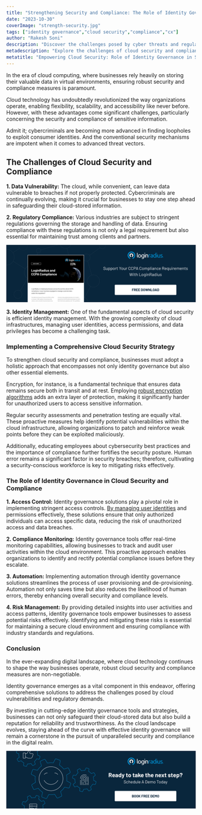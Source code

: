 ```yaml
---
title: "Strengthening Security and Compliance: The Role of Identity Governance"
date: "2023-10-30"
coverImage: "strength-security.jpg"
tags: ["identity governance","cloud security","compliance","cx"]
author: "Rakesh Soni"
description: "Discover the challenges posed by cyber threats and regulatory demands, and delve into the integral role of identity governance solutions. From stringent access controls to real-time compliance monitoring, automation, and risk management, these tools provide a comprehensive approach to fortifying cloud security. Stay ahead of evolving threats and industry standards with cutting-edge identity governance strategies, ensuring unparalleled security and compliance for your business."
metadescription: "Explore the challenges of cloud security and compliance in the era of advanced cyber threats. Learn the importance of identity governance solutions."
metatitle: "Empowering Cloud Security: Role of Identity Governance in Strengthening Compliance"
---
```

In the era of cloud computing, where businesses rely heavily on storing their valuable data in virtual environments, ensuring robust security and compliance measures is paramount. 

Cloud technology has undoubtedly revolutionized the way organizations operate, enabling flexibility, scalability, and accessibility like never before. However, with these advantages come significant challenges, particularly concerning the security and compliance of sensitive information.

Admit it; cybercriminals are becoming more advanced in finding loopholes to exploit consumer identities. And the conventional security mechanisms are impotent when it comes to advanced threat vectors. 

## The Challenges of Cloud Security and Compliance

**1. Data Vulnerability:** The cloud, while convenient, can leave data vulnerable to breaches if not properly protected. Cybercriminals are continually evolving, making it crucial for businesses to stay one step ahead in safeguarding their cloud-stored information.

**2. Regulatory Compliance:** Various industries are subject to stringent regulations governing the storage and handling of data. Ensuring compliance with these regulations is not only a legal requirement but also essential for maintaining trust among clients and partners.

[![DS-ccpa-compliance](DS-ccpa-compliance.png)](https://www.loginradius.com/resource/loginradius-and-ccpa-compliance)

**3. Identity Management:** One of the fundamental aspects of cloud security is efficient identity management. With the growing complexity of cloud infrastructures, managing user identities, access permissions, and data privileges has become a challenging task.

### Implementing a Comprehensive Cloud Security Strategy

To strengthen cloud security and compliance, businesses must adopt a holistic approach that encompasses not only identity governance but also other essential elements. 

Encryption, for instance, is a fundamental technique that ensures data remains secure both in transit and at rest. Employing [robust encryption algorithms](https://www.loginradius.com/blog/engineering/encryption-and-hashing/) adds an extra layer of protection, making it significantly harder for unauthorized users to access sensitive information.

Regular security assessments and penetration testing are equally vital. These proactive measures help identify potential vulnerabilities within the cloud infrastructure, allowing organizations to patch and reinforce weak points before they can be exploited maliciously. 

Additionally, educating employees about cybersecurity best practices and the importance of compliance further fortifies the security posture. Human error remains a significant factor in security breaches; therefore, cultivating a security-conscious workforce is key to mitigating risks effectively.

### The Role of Identity Governance in Cloud Security and Compliance

**1. Access Control:** Identity governance solutions play a pivotal role in implementing stringent access controls. [By managing user identities](https://www.loginradius.com/blog/identity/5-access-management-best-practices-enterprises/) and permissions effectively, these solutions ensure that only authorized individuals can access specific data, reducing the risk of unauthorized access and data breaches.

**2. Compliance Monitoring:** Identity governance tools offer real-time monitoring capabilities, allowing businesses to track and audit user activities within the cloud environment. This proactive approach enables organizations to identify and rectify potential compliance issues before they escalate.

**3. Automation:** Implementing automation through identity governance solutions streamlines the process of user provisioning and de-provisioning. Automation not only saves time but also reduces the likelihood of human errors, thereby enhancing overall security and compliance levels.

**4. Risk Management:** By providing detailed insights into user activities and access patterns, identity governance tools empower businesses to assess potential risks effectively. Identifying and mitigating these risks is essential for maintaining a secure cloud environment and ensuring compliance with industry standards and regulations.

### Conclusion

In the ever-expanding digital landscape, where cloud technology continues to shape the way businesses operate, robust cloud security and compliance measures are non-negotiable. 

Identity governance emerges as a vital component in this endeavor, offering comprehensive solutions to address the challenges posed by cloud vulnerabilities and regulatory demands.

By investing in cutting-edge identity governance tools and strategies, businesses can not only safeguard their cloud-stored data but also build a reputation for reliability and trustworthiness. As the cloud landscape evolves, staying ahead of the curve with effective identity governance will remain a cornerstone in the pursuit of unparalleled security and compliance in the digital realm. 

[![book-a-free-demo-loginradius](../../assets/book-a-demo-loginradius.png)](https://www.loginradius.com/contact-us?utm_source=blog&utm_medium=web&utm_campaign=identity-governance-cloud-security-compliance)